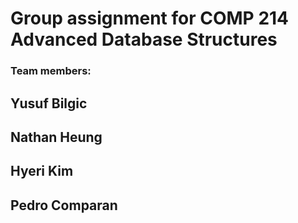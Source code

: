 # Group assignment for COMP 214 Advanced Database Structures
### Team members:
##                Yusuf Bilgic
##               Nathan Heung
##               Hyeri Kim
##               Pedro Comparan
